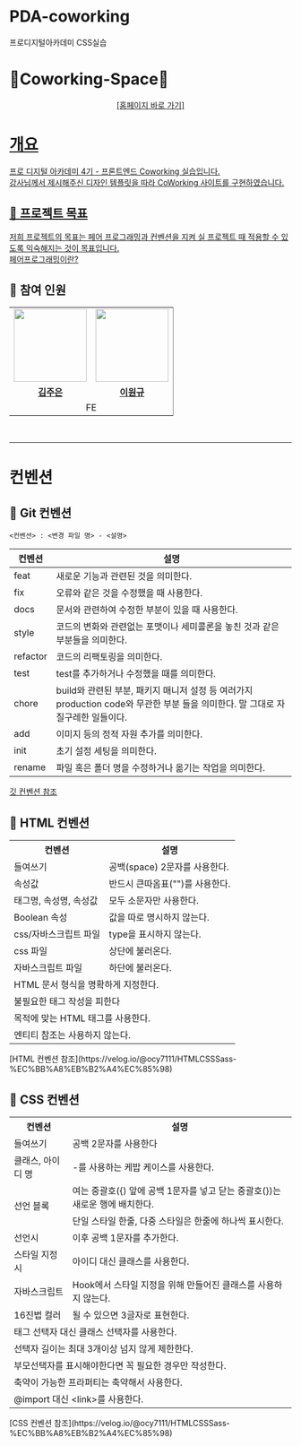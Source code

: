 # PDA-coworking
프로디지털아카데미 CSS실습

# 🤝Coworking-Space🤝

<div align="center">
  <a href="https://d9r9ntc5ny5w3.cloudfront.net/">[홈페이지 바로 가기]
</div>


# 개요
프로 디지털 아카데미 4기 - 프론트엔드 Coworking 실습입니다.  
강사님께서 제시해주신 디자인 템플릿을 따라 CoWorking 사이트를 구현하였습니다.
## 📍 프로젝트 목표
저희 프로젝트의 목표는 페어 프로그래밍과 컨벤션을 지켜 실 프로젝트 때 적용할 수 있도록 익숙해지는 것이 목표입니다.
<br />
[페어프로그래밍이란?](https://velog.io/@congaweb/Pair-Programing)
## 📍 참여 인원
<table style="border: 0.5 solid gray">
 <tr>
    <td align="center"><a href="https://github.com/subsub97"><img src="https://avatars.githubusercontent.com/subsub97" width="130px;" alt=""></td>
    <td align="center" style="border-right : 0.5px solid gray"><a href="https://github.com/ShinHeeEul"><img src="https://avatars.githubusercontent.com/ShinHeeEul" width="130px;" alt=""></td>
  </tr>
  <tr>
    <td align="center"><a href="https://github.com/Jueunkim429"><b>김주은</b></td>
    <td align="center"style="border-right : 0.5px solid gray"><a href="https://github.com/OneK-2" ><b>이원규</b></td>
  </tr>
  <tr>
    <td align = "center" colspan = "2" style="border-right : 0.5px solid gray">FE</td>
  </tr>
</table>
<br/>
      
---  
      
# 컨벤션
## 📍  Git 컨벤션
```
<컨벤션> : <변경 파일 명> - <설명>
```
| 컨벤션 | 설명 |
|--------|------|
| feat | 새로운 기능과 관련된 것을 의미한다.|
 | fix | 오류와 같은 것을 수정했을 때 사용한다.|
 | docs | 문서와 관련하여 수정한 부분이 있을 때 사용한다.|
 | style | 코드의 변화와 관련없는 포맷이나 세미콜론을 놓친 것과 같은 부분들을 의미한다.|
 | refactor | 코드의 리팩토링을 의미한다.|
 | test | test를 추가하거나 수정했을 때를 의미한다.|
 | chore | build와 관련된 부분, 패키지 매니저 설정 등 여러가지 production code와 무관한 부분 들을 의미한다. 말 그대로 자질구레한 일들이다.|
 | add | 이미지 등의 정적 자원 추가를 의미한다.|
 | init | 초기 설정 세팅을 의미한다.|
 | rename | 파일 혹은 폴더 명을 수정하거나 옮기는 작업을 의미한다.|
 [깃 컨벤션 참조](https://velog.io/@devholic/%EC%9A%B0%ED%85%8C%EC%BD%94-6%EA%B8%B0-%EB%8F%84%EC%A0%84%EA%B8%B0-%EC%BB%A4%EB%B0%8B-%EC%BB%A8%EB%B2%A4%EC%85%98-%EC%84%A4%EC%A0%95-Udacity-%EC%BB%A8%EB%B2%A4%EC%85%98-%EB%B2%88%EC%97%AD-%EB%B0%8F-%EC%A0%95%EB%A6%AC)

## 📍 HTML 컨벤션
<table>
  <tr>
    <th>컨벤션</th>
    <th>설명</th>
  </tr>
  <tr>
    <td>들여쓰기</td>
    <td>공백(space) 2문자를 사용한다.</td>
  </tr>
  <tr>
    <td>속성값</td>
    <td>반드시 큰따옴표("")를 사용한다.</td>
  </tr>
  <tr>
    <td>태그명, 속성명, 속성값</td>
    <td>모두 소문자만 사용한다.</td>
  </tr>
  <tr>
    <td>Boolean 속성</td>
    <td>값을 따로 명시하지 않는다.</td>
  </tr>
  <tr>
    <td>css/자바스크립트 파일</td>
    <td>type을 표시하지 않는다.</td>
  </tr>
  <tr>
    <td>css 파일</td>
    <td>상단에 불러온다.</td>
  </tr>
  <tr>
    <td>자바스크립트 파일</td>
    <td>하단에 불러온다.</td>
  </tr>
  <tr>
    <td colspan="2">HTML 문서 형식을 명확하게 지정한다.</td>
  </tr>
  <tr>
    <td colspan="2">불필요한 태그 작성을 피한다</td>
  </tr>
  <tr>
    <td colspan="2">목적에 맞는 HTML 태그를 사용한다.</td>
  </tr>
  <tr>
    <td colspan="2">엔티티 참조는 사용하지 않는다.</td>
  </tr>
</table>
[HTML 컨벤션 참조](https://velog.io/@ocy7111/HTMLCSSSass-%EC%BB%A8%EB%B2%A4%EC%85%98)

## 📍 CSS 컨벤션
<table>
  <tr>
    <th>컨벤션</th>
    <th>설명</th>
  </tr>
  <tr>
    <td>들여쓰기</td>
    <td>공백 2문자를 사용한다</td>
  </tr>
  <tr>
    <td>클래스, 아이디 명</td>
    <td>-를 사용하는 케밥 케이스를 사용한다.</td>
  </tr>
  <tr>
    <td rowspan="2">선언 블록</td>
    <td>여는 중괄호({) 앞에 공백 1문자를 넣고 닫는 중괄호(})는 새로운 행에 배치한다.</td>
  </tr>
  <tr>
    <td>단일 스타일 한줄, 다중 스타일은 한줄에 하나씩 표시한다.</td>
  </tr>
  <tr>
    <td>선언시</td>
    <td>이후 공백 1문자를 추가한다.</td>
  </tr>
  <tr>
    <td>스타일 지정시</td>
    <td>아이디 대신 클래스를 사용한다.</td>
  </tr>
  <tr>
    <td>자바스크립트</td>
    <td>Hook에서 스타일 지정을 위해 만들어진 클래스를 사용하지 않는다.</td>
  </tr>
  <tr>
    <td>16진법 컬러</td>
    <td>될 수 있으면 3글자로 표현한다.</td>
  </tr>
  <tr>
    <td colspan="2">태그 선택자 대신 클래스 선택자를 사용한다.</td>
  </tr>
 <tr>
   <td colspan="2">선택자 길이는 최대 3개이상 넘지 않게 제한한다.</td>
 </tr>
  <tr>
    <td colspan="2">부모선택자를 표시해야한다면 꼭 필요한 경우만 작성한다.</td>
  </tr>
  <tr>
    <td colspan="2">축약이 가능한 프라퍼티는 축약해서 사용한다.</td>
  </tr>
  <tr>
    <td colspan="2">@import 대신 &lt;link&gt;를 사용한다.</td>
  </tr>
</table>
[CSS 컨벤션 참조](https://velog.io/@ocy7111/HTMLCSSSass-%EC%BB%A8%EB%B2%A4%EC%85%98)

